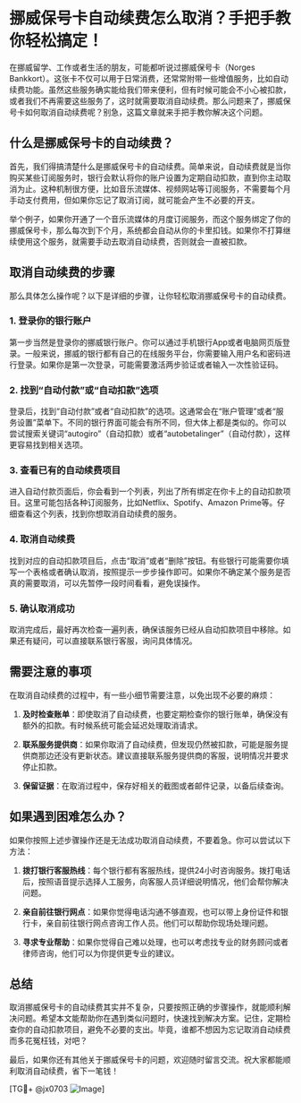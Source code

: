 # 挪威保号卡自动续费怎么取消？手把手教你轻松搞定！

在挪威留学、工作或者生活的朋友，可能都听说过挪威保号卡（Norges Bankkort）。这张卡不仅可以用于日常消费，还常常附带一些增值服务，比如自动续费功能。虽然这些服务确实能给我们带来便利，但有时候可能会不小心被扣款，或者我们不再需要这些服务了，这时就需要取消自动续费。那么问题来了，挪威保号卡如何取消自动续费呢？别急，这篇文章就来手把手教你解决这个问题。

## 什么是挪威保号卡的自动续费？

首先，我们得搞清楚什么是挪威保号卡的自动续费。简单来说，自动续费就是当你购买某些订阅服务时，银行会默认将你的账户设置为定期自动扣款，直到你主动取消为止。这种机制很方便，比如音乐流媒体、视频网站等订阅服务，不需要每个月手动支付费用，但如果你忘记了取消订阅，就可能会产生不必要的开支。

举个例子，如果你开通了一个音乐流媒体的月度订阅服务，而这个服务绑定了你的挪威保号卡，那么每次到下个月，系统都会自动从你的卡里扣钱。如果你不打算继续使用这个服务，就需要手动去取消自动续费，否则就会一直被扣款。

## 取消自动续费的步骤

那么具体怎么操作呢？以下是详细的步骤，让你轻松取消挪威保号卡的自动续费。

### 1. 登录你的银行账户

第一步当然是登录你的挪威银行账户。你可以通过手机银行App或者电脑网页版登录。一般来说，挪威的银行都有自己的在线服务平台，你需要输入用户名和密码进行登录。如果你是第一次登录，可能需要激活两步验证或者输入一次性验证码。

### 2. 找到“自动付款”或“自动扣款”选项

登录后，找到“自动付款”或者“自动扣款”的选项。这通常会在“账户管理”或者“服务设置”菜单下。不同的银行界面可能会有所不同，但大体上都是类似的。你可以尝试搜索关键词“autogiro”（自动扣款）或者“autobetalinger”（自动付款），这样更容易找到相关选项。

### 3. 查看已有的自动续费项目

进入自动付款页面后，你会看到一个列表，列出了所有绑定在你卡上的自动扣款项目。这里可能包括各种订阅服务，比如Netflix、Spotify、Amazon Prime等。仔细查看这个列表，找到你想取消自动续费的服务。

### 4. 取消自动续费

找到对应的自动扣款项目后，点击“取消”或者“删除”按钮。有些银行可能需要你填写一个表格或者确认取消，按照提示一步步操作即可。如果你不确定某个服务是否真的需要取消，可以先暂停一段时间看看，避免误操作。

### 5. 确认取消成功

取消完成后，最好再次检查一遍列表，确保该服务已经从自动扣款项目中移除。如果还有疑问，可以直接联系银行客服，询问具体情况。

## 需要注意的事项

在取消自动续费的过程中，有一些小细节需要注意，以免出现不必要的麻烦：

1. **及时检查账单**：即使取消了自动续费，也要定期检查你的银行账单，确保没有额外的扣款。有时候系统可能会延迟处理取消请求。
   
2. **联系服务提供商**：如果你取消了自动续费，但发现仍然被扣款，可能是服务提供商那边还没有更新状态。建议直接联系服务提供商的客服，说明情况并要求停止扣款。

3. **保留证据**：在取消过程中，保存好相关的截图或者邮件记录，以备后续查询。

## 如果遇到困难怎么办？

如果你按照上述步骤操作还是无法成功取消自动续费，不要着急。你可以尝试以下方法：

1. **拨打银行客服热线**：每个银行都有客服热线，提供24小时咨询服务。拨打电话后，按照语音提示选择人工服务，向客服人员详细说明情况，他们会帮你解决问题。

2. **亲自前往银行网点**：如果你觉得电话沟通不够直观，也可以带上身份证件和银行卡，亲自前往银行网点咨询工作人员。他们可以帮助你现场处理问题。

3. **寻求专业帮助**：如果你觉得自己难以处理，也可以考虑找专业的财务顾问或者律师咨询，他们可以为你提供更专业的建议。

## 总结

取消挪威保号卡的自动续费其实并不复杂，只要按照正确的步骤操作，就能顺利解决问题。希望本文能帮助你在遇到类似问题时，快速找到解决方案。记住，定期检查你的自动扣款项目，避免不必要的支出。毕竟，谁都不想因为忘记取消自动续费而多花冤枉钱，对吧？

最后，如果你还有其他关于挪威保号卡的问题，欢迎随时留言交流。祝大家都能顺利取消自动续费，省下一笔钱！

[TG💪+ @jx0703 ![Image](https://github.com/user-attachments/assets/dbca1d08-cadb-493c-b0ec-ad6f7a83f270)]
